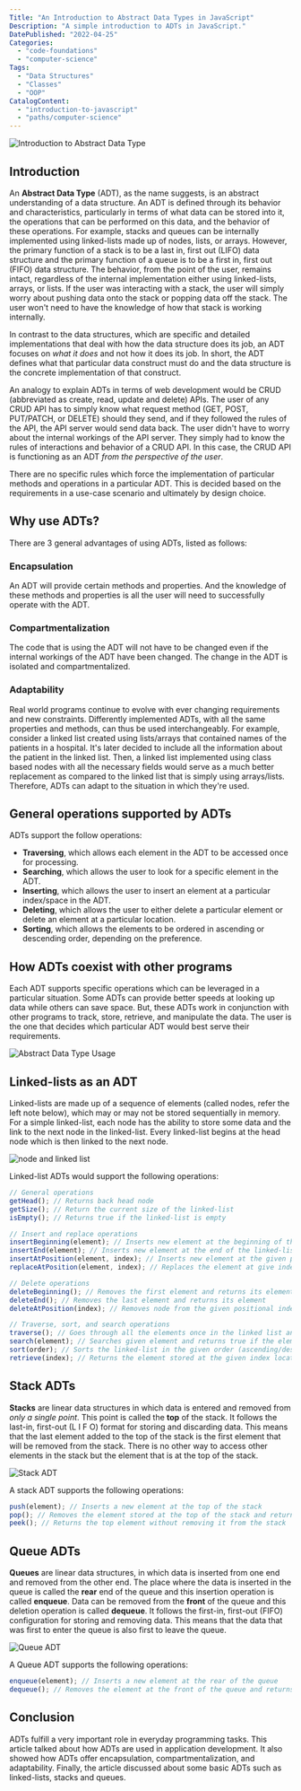 ```yaml
---
Title: "An Introduction to Abstract Data Types in JavaScript"
Description: "A simple introduction to ADTs in JavaScript."
DatePublished: "2022-04-25"
Categories:
  - "code-foundations"
  - "computer-science"
Tags:
  - "Data Structures"
  - "Classes"
  - "OOP"
CatalogContent:
  - "introduction-to-javascript"
  - "paths/computer-science"
---
```


![Introduction to Abstract Data Type](https://raw.githubusercontent.com/Codecademy/ugc/main/content/goku-kun/adt.png)

## Introduction

An **Abstract Data Type** (ADT), as the name suggests, is an abstract understanding of a data structure. An ADT is defined through its behavior and characteristics, particularly in terms of what data can be stored into it, the operations that can be performed on this data, and the behavior of these operations. For example, stacks and queues can be internally implemented using linked-lists made up of nodes, lists, or arrays. However, the primary function of a stack is to be a last in, first out (LIFO) data structure and the primary function of a queue is to be a first in, first out (FIFO) data structure. The behavior, from the point of the user, remains intact, regardless of the internal implementation either using linked-lists, arrays, or lists. If the user was interacting with a stack, the user will simply worry about pushing data onto the stack or popping data off the stack. The user won't need to have the knowledge of how that stack is working internally.

In contrast to the data structures, which are specific and detailed implementations that deal with how the data structure does its job, an ADT focuses on _what it does_ and not how it does its job. In short, the ADT defines what that particular data construct must do and the data structure is the concrete implementation of that construct.

An analogy to explain ADTs in terms of web development would be CRUD (abbreviated as create, read, update and delete) APIs. The user of any CRUD API has to simply know what request method (GET, POST, PUT/PATCH, or DELETE) should they send, and if they followed the rules of the API, the API server would send data back. The user didn't have to worry about the internal workings of the API server. They simply had to know the rules of interactions and behavior of a CRUD API. In this case, the CRUD API is functioning as an ADT _from the perspective of the user_.

There are no specific rules which force the implementation of particular methods and operations in a particular ADT. This is decided based on the requirements in a use-case scenario and ultimately by design choice.

## Why use ADTs?

There are 3 general advantages of using ADTs, listed as follows:

### Encapsulation

An ADT will provide certain methods and properties. And the knowledge of these methods and properties is all the user will need to successfully operate with the ADT.

### Compartmentalization

The code that is using the ADT will not have to be changed even if the internal workings of the ADT have been changed. The change in the ADT is isolated and compartmentalized.

### Adaptability

Real world programs continue to evolve with ever changing requirements and new constraints. Differently implemented ADTs, with all the same properties and methods, can thus be used interchangeably. For example, consider a linked list created using lists/arrays that contained names of the patients in a hospital. It's later decided to include all the information about the patient in the linked list. Then, a linked list implemented using class based nodes with all the necessary fields would serve as a much better replacement as compared to the linked list that is simply using arrays/lists. Therefore, ADTs can adapt to the situation in which they're used.

## General operations supported by ADTs

ADTs support the follow operations:

- **Traversing**, which allows each element in the ADT to be accessed once for processing.
- **Searching**, which allows the user to look for a specific element in the ADT.
- **Inserting**, which allows the user to insert an element at a particular index/space in the ADT.
- **Deleting**, which allows the user to either delete a particular element or delete an element at a particular location.
- **Sorting**, which allows the elements to be ordered in ascending or descending order, depending on the preference.

## How ADTs coexist with other programs

Each ADT supports specific operations which can be leveraged in a particular situation. Some ADTs can provide better speeds at looking up data while others can save space. But, these ADTs work in conjunction with other programs to track, store, retrieve, and manipulate the data. The user is the one that decides which particular ADT would best serve their requirements.

![Abstract Data Type Usage](https://raw.githubusercontent.com/Codecademy/ugc/main/content/goku-kun/abstract-data-type-usage.png)

## Linked-lists as an ADT

Linked-lists are made up of a sequence of elements (called nodes, refer the left note below), which may or may not be stored sequentially in memory. For a simple linked-list, each node has the ability to store some data and the link to the next node in the linked-list. Every linked-list begins at the head node which is then linked to the next node.

![node and linked list](https://raw.githubusercontent.com/Codecademy/ugc/main/content/goku-kun/node-linked-list.png)

Linked-list ADTs would support the following operations:

```js
// General operations
getHead(); // Returns back head node
getSize(); // Return the current size of the linked-list
isEmpty(); // Returns true if the linked-list is empty

// Insert and replace operations
insertBeginning(element); // Inserts new element at the beginning of the linked-list
insertEnd(element); // Inserts new element at the end of the linked-list
insertAtPosition(element, index); // Inserts new element at the given positional index
replaceAtPosition(element, index); // Replaces the element at give index with the new element

// Delete operations
deleteBeginning(); // Removes the first element and returns its element
deleteEnd(); // Removes the last element and returns its element
deleteAtPosition(index); // Removes node from the given positional index and returns its element

// Traverse, sort, and search operations
traverse(); // Goes through all the elements once in the linked list and prints them
search(element); // Searches given element and returns true if the element is found in linked-list
sort(order); // Sorts the linked-list in the given order (ascending/descending)
retrieve(index); // Returns the element stored at the given index location
```

## Stack ADTs

**Stacks** are linear data structures in which data is entered and removed from _only a single point_. This point is called the **top** of the stack. It follows the last-in, first-out (L I F O) format for storing and discarding data. This means that the last element added to the top of the stack is the first element that will be removed from the stack. There is no other way to access other elements in the stack but the element that is at the top of the stack.

![Stack ADT](https://raw.githubusercontent.com/Codecademy/ugc/main/content/goku-kun/stack-adt.png)

A stack ADT supports the following operations:

```js
push(element); // Inserts a new element at the top of the stack
pop(); // Removes the element stored at the top of the stack and returns it
peek(); // Returns the top element without removing it from the stack
```

## Queue ADTs

**Queues** are linear data structures, in which data is inserted from one end and removed from the other end. The place where the data is inserted in the queue is called the **rear** end of the queue and this insertion operation is called **enqueue**. Data can be removed from the **front** of the queue and this deletion operation is called **dequeue**. It follows the first-in, first-out (FIFO) configuration for storing and removing data. This means that the data that was first to enter the queue is also first to leave the queue.

![Queue ADT](https://raw.githubusercontent.com/Codecademy/ugc/main/content/goku-kun/queue-adt.png)

A Queue ADT supports the following operations:

```js
enqueue(element); // Inserts a new element at the rear of the queue
dequeue(); // Removes the element at the front of the queue and returns it
```

## Conclusion

ADTs fulfill a very important role in everyday programming tasks. This article talked about how ADTs are used in application development. It also showed how ADTs offer encapsulation, compartmentalization, and adaptability. Finally, the article discussed about some basic ADTs such as linked-lists, stacks and queues.

